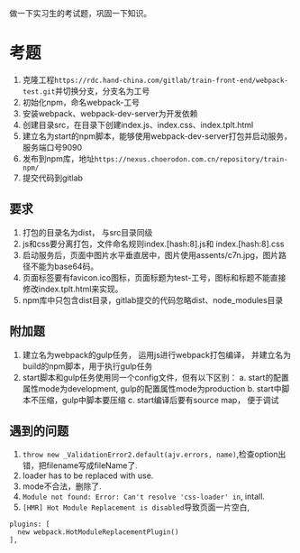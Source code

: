 做一下实习生的考试题，巩固一下知识。

# 考题

1. 克隆工程`https://rdc.hand-china.com/gitlab/train-front-end/webpack-test.git`并切换分支，分支名为工号 
2. 初始化npm，命名webpack-工号 
3. 安装webpack、webpack-dev-server为开发依赖
4. 创建目录src，在目录下创建index.js、index.css、index.tplt.html
5. 建立名为start的npm脚本，能够使用webpack-dev-server打包并启动服务，服务端口号9090
6. 发布到npm库，地址`https://nexus.choerodon.com.cn/repository/train-npm/`
7. 提交代码到gitlab

## 要求

1. 打包的目录名为dist， 与src目录同级
2. js和css要分离打包，文件命名规则index.\[hash:8\].js和 index.\[hash:8\].css
3. 启动服务后，页面中图片水平垂直居中，图片使用assents/c7n.jpg，图片路径不能为base64码。
4. 页面标签要有favicon.ico图标，页面标题为test-工号，图标和标题不能直接修改index.tplt.html来实现。
5. npm库中只包含dist目录，gitlab提交的代码忽略dist、node_modules目录

## 附加题

1. 建立名为webpack的gulp任务， 运用js进行webpack打包编译， 并建立名为build的npm脚本，用于执行gulp任务
2. start脚本和gulp任务使用同一个config文件，但有以下区别：
   a. start的配置属性mode为development, gulp的配置属性mode为production
   b. start中脚本不压缩，gulp中脚本要压缩
   c. start编译后要有source map， 便于调试

## 遇到的问题

1. `throw new _ValidationError2.default(ajv.errors, name)`,检查option出错，把filename写成fileName了.
2. loader has to be replaced with use.
3. mode不合法，删除了.
4. `Module not found: Error: Can't resolve 'css-loader' in`, intall.
5. `[HMR] Hot Module Replacement is disabled`导致页面一片空白, 
```
plugins: [
  new webpack.HotModuleReplacementPlugin()
],
```